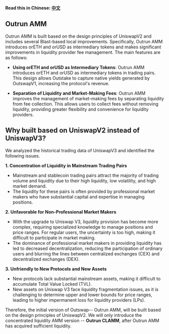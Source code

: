 **Read this in Chinese: [中文](README.cn.md)**

## Outrun AMM

Outrun AMM is built based on the design principles of UniswapV2 and includes several Blast-based local improvements. Specifically, Outrun AMM introduces orETH and orUSD as intermediary tokens and makes significant improvements in liquidity provider fee management. The main features are as follows:

+ **Using orETH and orUSD as Intermediary Tokens**: Outrun AMM introduces orETH and orUSD as intermediary tokens in trading pairs. This design allows Outstake to capture native yields generated by OutswapV1, increasing the protocol's revenue. 

+ **Separation of Liquidity and Market-Making Fees**: Outrun AMM improves the management of market-making fees by separating liquidity from fee collection. This allows users to collect fees without removing liquidity, providing greater flexibility and convenience for liquidity providers.

## Why built based on UniswapV2 instead of UniswapV3?

We analyzed the historical trading data of UniswapV3 and identified the following issues.

**1. Concentration of Liquidity in Mainstream Trading Pairs**
  + Mainstream and stablecoin trading pairs attract the majority of trading volume and liquidity due to their high liquidity, low volatility, and high market demand.
  + The liquidity for these pairs is often provided by professional market makers who have substantial capital and expertise in managing positions.

**2. Unfavorable for Non-Professional Market Makers**
  + With the upgrade to Uniswap V3, liquidity provision has become more complex, requiring specialized knowledge to manage positions and price ranges. For regular users, the uncertainty is too high, making it difficult to participate in market making.
  + The dominance of professional market makers in providing liquidity has led to decreased decentralization, reducing the participation of ordinary users and blurring the lines between centralized exchanges (CEX) and decentralized exchanges (DEX).

**3. Unfriendly to New Protocols and New Assets**
  + New protocols lack substantial mainstream assets, making it difficult to accumulate Total Value Locked (TVL).
  + New assets on Uniswap V3 face liquidity fragmentation issues, as it is challenging to determine upper and lower bounds for price ranges, leading to higher impermanent loss for liquidity providers (LPs).

Therefore, the initial version of Outswap-- Outrun AMM, will be built based on the design principles of UniswapV2. We will only introduce the concentrated liquidity AMM version -- **Outrun CLAMM**, after Outrun AMM has acquired sufficient liquidity.
